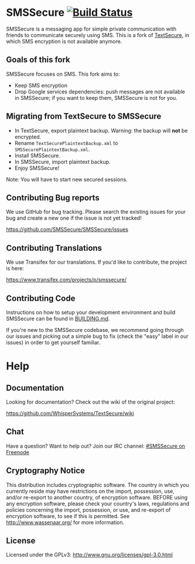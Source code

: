 # SMSSecure [![Build Status](https://travis-ci.org/SMSSecure/SMSSecure.svg?branch=master)](https://travis-ci.org/SMSSecure/SMSSecure)

SMSSecure is a messaging app for simple private communication with friends to communicate securely using SMS. This is a fork of [TextSecure](https://github.com/WhisperSystems/TextSecure), in which SMS encryption is not available anymore.

## Goals of this fork

SMSSecure focuses on SMS. This fork aims to:

* Keep SMS encryption
* Drop Google services dependencies: push messages are not available in SMSSecure; if you want to keep them, SMSSecure is not for you.

## Migrating from TextSecure to SMSSecure

* In TextSecure, export plaintext backup. Warning: the backup will **not** be encrypted.
* Rename `TextSecurePlaintextBackup.xml` to `SMSSecurePlaintextBackup.xml`.
* Install SMSSecure.
* In SMSSecure, import plaintext backup.
* Enjoy SMSSecure!

Note: You will have to start new secured sessions.

## Contributing Bug reports
We use GitHub for bug tracking. Please search the existing issues for your bug and create a new one if the issue is not yet tracked!

https://github.com/SMSSecure/SMSSecure/issues

## Contributing Translations
We use Transifex for our translations. If you'd like to contribute, the project is here:

https://www.transifex.com/projects/p/smssecure/

## Contributing Code
Instructions on how to setup your development environment and build SMSSecure can be found in  [BUILDING.md](https://github.com/SMSSecure/SMSSecure/blob/master/BUILDING.md).

If you're new to the SMSSecure codebase, we recommend going through our issues and picking out a simple bug to fix (check the "easy" label in our issues) in order to get yourself familiar.

Help
====
## Documentation
Looking for documentation? Check out the wiki of the original project:

https://github.com/WhisperSystems/TextSecure/wiki

## Chat
Have a question? Want to help out? Join our IRC channel: [#SMSSecure on Freenode](http://webchat.freenode.net/?channels=SMSSecure)

## Cryptography Notice

This distribution includes cryptographic software. The country in which you currently reside may have restrictions on the import, possession, use, and/or re-export to another country, of encryption software.
BEFORE using any encryption software, please check your country's laws, regulations and policies concerning the import, possession, or use, and re-export of encryption software, to see if this is permitted.
See <http://www.wassenaar.org/> for more information.

## License

Licensed under the GPLv3: http://www.gnu.org/licenses/gpl-3.0.html
